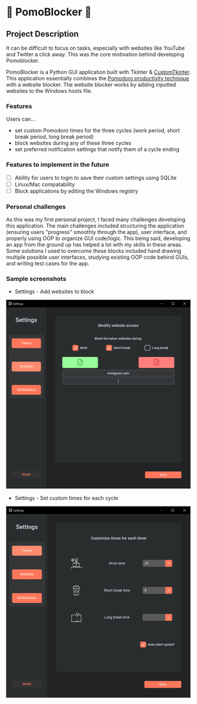 # 🍅 **PomoBlocker** 🍅

## Project Description

It can be difficult to focus on tasks, especially with websites like YouTube and Twitter a click away. This was the core motivation behind developing Pomoblocker.

PomoBlocker is a Python GUI application built with Tkinter & [CustomTkinter](https://github.com/TomSchimansky/CustomTkinter). This application essentially combines the [Pomodoro productivity technique](https://en.wikipedia.org/wiki/Pomodoro_Technique) with a website blocker. The website blocker works by adding inputted websites to the Windows hosts file.

### Features

Users can...

- set custom Pomodoro times for the three cycles (work period, short break period, long break period)
- block websites during any of these three cycles
- set preferred notification settings that notify them of a cycle ending

### Features to implement in the future

- [ ] Ability for users to login to save their custom settings using SQLite
- [ ] Linux/Mac compatability
- [ ] Block applications by editing the Windows registry

### Personal challenges

As this was my first personal project, I faced many challenges developing this application. The main challenges included structuring the application (ensuring users "progress" smoothly through the app), user interface, and properly using OOP to organize GUI code/logic. This being said, developing an app from the ground up has helped a lot with my skills in these areas. Some solutions I used to overcome these blocks included hand drawing multiple possible user interfaces, studying existing OOP code behind GUIs, and writing test cases for the app.

### Sample screenshots

- Settings - Add websites to block

<img src="/res/sc/settings_sc2.png" width = 500>

- Settings - Set custom times for each cycle

<img src="/res/sc/settings_sc1.png" width = 500>
